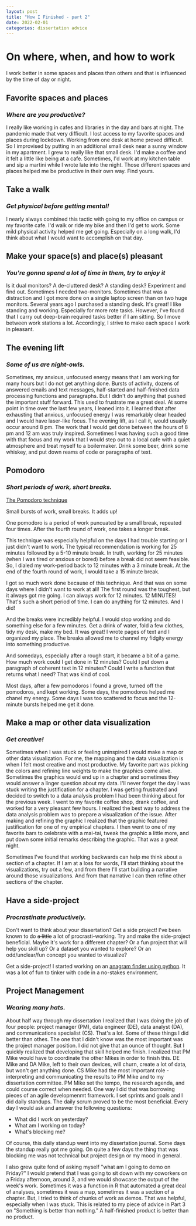 ```yaml
---
layout: post
title: "How I Finished - part 2"
date: 2022-02-01
categories: dissertation advice
---
```


# On where, when, and how to work
I work better in some spaces and places than others and that is influenced by the time of day or night. 

## Favorite spaces and places
### _Where are you productive?_

I really like working in cafes and libraries in the day and bars at night. The pandemic made that very difficult. I lost access to my favorite spaces and places during lockdown. Working from one desk at home proved difficult. So I improvised by putting in an additional small desk near a sunny window in my apartment. I grew to really like that small desk. I'd make a coffee and it felt a little like being at a cafe. Sometimes, I'd work at my kitchen table and sip a martini while I wrote late into the night. Those different spaces and places helped me be productive in their own way. Find yours.

## Take a walk
### _Get physical before getting mental!_

I nearly always combined this tactic with going to my office on campus or my favorite cafe. I'd walk or ride my bike and then I'd get to work. Some mild physical activity helped me get going. Especially on a long walk, I'd think about what I would want to accomplish on that day. 

## Make your space(s) and place(s) pleasant
### _You're gonna spend a lot of time in them, try to enjoy it_
Is it dual monitors? A de-cluttered desk? A standing desk? Experiment and find out. Sometimes I needed two-monitors. Sometimes that was a distraction and I got more done on a single laptop screen than on two huge monitors. Several years ago I purchased a standing desk. It's great! I like standing and working. Especially for more rote tasks. However, I've found that I carry out deep-brain required tasks better if I am sitting. So I move between work stations a lot. Accordingly, I strive to make each space I work in pleasant. 

## The evening lift
### _Some of us are night-owls._
Sometimes, my anxious, unfocused energy means that I am working for many hours but I do not get anything done. Bursts of activity, dozens of answered emails and text messages, half-started and half-finished data processing functions and paragraphs. But I didn't do anything that pushed the important stuff forward. This used to frustrate me a great deal. At some point in time over the last few years, I leaned into it. I learned that after exhausting that anxious, unfocused energy I was remarkably clear headed and I would have laser-like focus. The evening lift, as I call it, would usually occur around 8 pm. The work that I would get done between the hours of 8 pm and 12 am was truly inspired. Sometimes I was having such a good time with that focus and my work that I would step out to a local cafe with a quiet atmosphere and treat myself to a boilermaker. Drink some beer, drink some whiskey, and put down reams of code or paragraphs of text.

## Pomodoro
### _Short periods of work, short breaks._ 
[The Pomodoro technique](https://en.wikipedia.org/wiki/Pomodoro_Technique)

Small bursts of work, small breaks. It adds up!

One pomodoro is a period of work puncuated by a small break, repeated four times. After the fourth round of work, one takes a longer break. 

This technique was especially helpful on the days I had trouble starting or I just didn't want to work. The typical recommendation is working for 25 minutes followed by a 5-10 minute break. In truth, working for 25 minutes (when I was tired or anxious or bored) before a break did not seem feasible. So, I dialed my work-period back to 12 minutes with a 3 minute break. At the end of the fourth round of work, I would take a 15 minute break.

I got so much work done because of this technique. And that was on some days where I didn't want to work at all! The first round was the toughest, but it always got me going. I can always work for 12 minutes. 12 MINUTES! That's such a short period of time. I can do anything for 12 minutes. And I did!

And the breaks were incredibly helpful. I would stop working and do something else for a few minutes. Get a drink of water, fold a few clothes, tidy my desk, make my bed. It was great! I wrote pages of text and I organized my place. The breaks allowed me to channel my fidgity energy into something productive. 

And somedays, especially after a rough start, it became a bit of a game. How much work could I get done in 12 minutes? Could I put down a paragraph of coherent text in 12 minutes? Could I write a function that returns what I need? That was kind of cool. 

Most days, after a few pomodoros I found a grove, turned off the pomodoros, and kept working. Some days, the pomodoros helped me chanel my energy. Some days I was too scattered to focus and the 12-minute bursts helped me get it done. 

## Make a map or other data visualization
### _Get creative!_
Sometimes when I was stuck or feeling uninspired I would make a map or other data visualization. For me, the mapping and the data visualization is when I felt most creative and most productive. My favorite part was picking the colors and refining line weights to make the graphics come alive. Sometimes the graphics would end up in a chapter and sometimes they would answer a linger question about my data. I'll never forget the day I was stuck writing the justification for a chapter. I was getting frustrated and decided to switch to a data analysis problem I had been thinking about for the previous week. I went to my favorite coffee shop, drank coffee, and worked for a very pleasant few hours. I realized the best way to address the data analysis problem was to prepare a visualization of the issue. After making and refining the graphic I realized that the graphic featured justification for one of my empirical chapters. I then went to one of my favorite bars to celebrate with a mai-tai, tweak the graphic a little more, and put down some initial remarks describing the graphic. That was a great night.

Sometimes I've found that working backwards can help me think about a section of a chapter. If I am at a loss for words, I'll start thinking about the visualizations, try out a few, and from there I'll start building a narrative around those visualizations. And from that narrative I can then refine other sections of the chapter.

## Have a side-project
### _Procrastinate productively._
Don't want to think about your dissertation? Get a side project! I've been known to do ~~a little~~ a lot of procrasti-working. Try and make the side-project beneficial. Maybe it's work for a different chapter? Or a fun project that will help you skill up? Or a dataset you wanted to explore? Or an odd/unclear/fun concept you wanted to visualize?

Get a side-project! I started working on an [anagram finder using python](https://github.com/mike-babb/finding_anagrams). It was a lot of fun to tinker with code in a no-stakes environment.

## Project Management
### _Wearing many hats._
About half way through my dissertation I realized that I was doing the job of four people: project manager (PM), data engineer (DE), data analyst (DA), and communications specialist (CS). That's a lot. Some of these things I did better than othes. The one that I didn't know was the most important was the project manager position. I did not give that an ounce of thought. But I quickly realized that developing that skill helped me finish. I realized that PM Mike would have to coordinate the other Mikes in order to finish this. DE Mike and DA Mike, left to their own devices, will churn, create a lot of data, but won't get anything done. CS Mike had the most important role - interpreting and communicating the results to PM Mike and to my dissertation committee. PM Mike set the tempo, the research agenda, and could course correct when needed. One way I did that was borrowing pieces of an agile developmenmt framework. I set sprints and goals and I did daily standups. The daily scrum proved to be the most beneficial. Every day I would ask and answer the following questions:
- What did I work on yesterday?
- What am I working on today?
- What's blocking me?

Of course, this daily standup went into my dissertation journal. Some days the standup really got me going. On quite a few days the thing that was blocking me was not technical but project design or my mood in general. 

I also grew quite fond of asking myself "what am I going to demo on Friday?" I would pretend that I was going to sit down with my coworkers on a Friday afternoon, around 3, and we would showcase the output of the week's work. Sometimes it was a function in R that automated a great deal of analyses, sometimes it was a map, sometimes it was a section of a chapter. But, I tried to think of chunks of work as demos. That was helpful, especially when I was stuck. This is related to my piece of advice in Part 3 on "Something is better than nothing."  A half-finished product is better than no product. 
